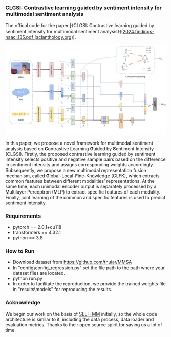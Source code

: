 ### CLGSI: Contrastive learning guided by sentiment intensity for multimodal sentiment analysis

The offical code for the paper [《CLGSI: Contrastive learning guided by sentiment intensity for multimodal sentiment analysis》]([2024.findings-naacl.135.pdf (aclanthology.org)](https://aclanthology.org/2024.findings-naacl.135.pdf)).



![](overall.png)

 In this paper, we propose a novel framework for multimodal sentiment analysis based on **C**ontrastive **L**earning **G**uided by **S**entiment **I**ntensity (CLGSI). Firstly, the proposed contrastive learning guided by sentiment intensity selects positive and negative sample pairs based on the difference in sentiment intensity and assigns corresponding weights accordingly. Subsequently, we propose a new multimodal representation fusion mechanism, called **G**lobal-Local-**F**ine-Knowledge (GLFK), which extracts common features between different modalities’ representations. At the same time, each unimodal encoder output is separately processed by a Multilayer Perceptron (MLP) to extract specific features of each modality. Finally, joint learning of the common and specific features is used to predict sentiment intensity. 



### Requirements

- pytorch == 2.0.1+cu118
- transformers ==  4.32.1
- python == 3.8



### How to Run

- Download dataset from https://github.com/thuiar/MMSA
- In "config\config_regression.py" set the file path to the path where your dataset files are located.
- python run.py
- In order to facilitate the reproduction, we provide the trained weights file in "results\models" for reproducing the results.



### Acknowledge

We begin our work on the basis of [SELF-MM](https://github.com/thuiar/Self-MM) initially, so the whole code architecture is similar to it, including the data process, data loader and evaluation metrics. Thanks to their open source spirit for saving us a lot of time.